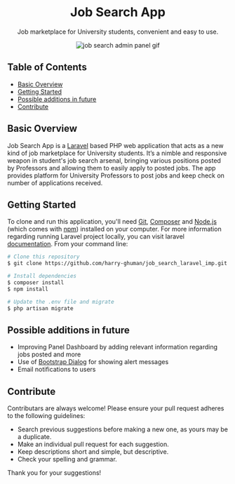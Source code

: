 <h1 align="center">Job Search App</h1>
<p align="center">Job marketplace for University students, convenient and easy to use.</p>
<p align="center"><img src="public/img/readme/job-search-demo-admin-panel.gif" alt="job search admin panel gif"></p>

## Table of Contents
- [Basic Overview](#basic-overview)
- [Getting Started](#getting-started)
- [Possible additions in future](#possible-additions-in-future)
- [Contribute](#contribute)

## Basic Overview
Job Search App is a [Laravel](https://laravel.com) based PHP web application that acts as a new kind of job marketplace for University students. It’s a nimble and responsive weapon in student's job search arsenal, bringing various positions posted by Professors and allowing them to easily apply to posted jobs. The app provides platform for University Professors to post jobs and keep check on number of applications received.

## Getting Started
To clone and run this application, you'll need [Git](https://git-scm.com/downloads), [Composer](https://getcomposer.org/download) and [Node.js](https://nodejs.org/en/download/) (which comes with [npm](http://npmjs.com)) installed on your computer. For more information regarding running Laravel project locally, you can visit laravel [documentation](https://laravel.com/docs/5.4/#installation). From your command line:
```bash
# Clone this repository
$ git clone https://github.com/harry-ghuman/job_search_laravel_imp.git

# Install dependencies
$ composer install
$ npm install

# Update the .env file and migrate
$ php artisan migrate
```

## Possible additions in future
- Improving Panel Dashboard by adding relevant information regarding jobs posted and more
- Use of [Bootstrap Dialog](https://nakupanda.github.io/bootstrap3-dialog/) for showing alert messages
- Email notifications to users

## Contribute
Contributars are always welcome! Please ensure your pull request adheres to the following guidelines:
- Search previous suggestions before making a new one, as yours may be a duplicate.
- Make an individual pull request for each suggestion.
- Keep descriptions short and simple, but descriptive.
- Check your spelling and grammar.

Thank you for your suggestions!
